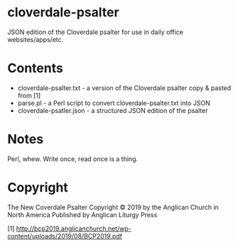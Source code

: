 # cloverdale-psalter

JSON edition of the Cloverdale psalter for use in daily office websites/apps/etc.

# Contents

* cloverdale-psalter.txt - a version of the Cloverdale psalter copy & pasted from [1]
* parse.pl - a Perl script to convert cloverdale-psalter.txt into JSON
* cloverdale-psatler.json - a structured JSON edition of the psalter

# Notes

Perl, whew. Write once, read once is a thing.

# Copyright

The New Coverdale Psalter Copyright © 2019 by the Anglican Church in North America Published by Anglican Liturgy Press

[1] http://bcp2019.anglicanchurch.net/wp-content/uploads/2019/08/BCP2019.pdf

